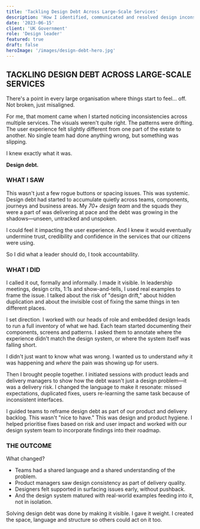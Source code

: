 ```yaml
---
title: 'Tackling Design Debt Across Large-Scale Services'
description: 'How I identified, communicated and resolved design inconsistencies across multiple digital services.'
date: '2023-06-15'
client: 'UK Government'
role: 'Design leader'
featured: true
draft: false
heroImage: '/images/design-debt-hero.jpg'
---
```


## TACKLING DESIGN DEBT ACROSS LARGE-SCALE SERVICES

There's a point in every large organisation where things start to feel… off. Not broken, just misaligned.

For me, that moment came when I started noticing inconsistencies across multiple services. The visuals weren't quite right. The patterns were drifting. The user experience felt slightly different from one part of the estate to another. No single team had done anything wrong, but something was slipping. 

I knew exactly what it was.

**Design debt.**

### WHAT I SAW

This wasn't just a few rogue buttons or spacing issues. This was systemic. Design debt had started to accumulate quietly across teams, components, journeys and business areas. My _70+ design team_ and the squads they were a part of was delivering at pace and the debt was growing in the shadows—unseen, untracked and unspoken.

I could feel it impacting the user experience. And I knew it would eventually undermine trust, credibility and confidence in the services that our citizens were using.

So I did what a leader should do, I took accountability.

### WHAT I DID

I called it out, formally and informally. I made it visible. In leadership meetings, design crits, 1:1s and show-and-tells, I used real examples to frame the issue. I talked about the risk of "design drift," about hidden duplication and about the invisible cost of fixing the same things in ten different places.

I set direction. I worked with our heads of role and embedded design leads to run a full inventory of what we had. Each team started documenting their components, screens and patterns. I asked them to annotate where the experience didn't match the design system, or where the system itself was falling short.

I didn't just want to know what was wrong. I wanted us to understand *why* it was happening and *where* the pain was showing up for users.

Then I brought people together. I initiated sessions with product leads and delivery managers to show how the debt wasn't just a design problem—it was a delivery risk. I changed the language to make it resonate: missed expectations, duplicated fixes, users re-learning the same task because of inconsistent interfaces.

I guided teams to reframe design debt as part of our product and delivery backlog. This wasn't "nice to have." This was design and product hygiene. I helped prioritise fixes based on risk and user impact and worked with our design system team to incorporate findings into their roadmap.

### THE OUTCOME

What changed?

- Teams had a shared language and a shared understanding of the problem.
- Product managers saw design consistency as part of delivery quality.
- Designers felt supported in surfacing issues early, without pushback.
- And the design system matured with real-world examples feeding into it, not in isolation.

Solving design debt was done by making it visible. I gave it weight. I created the space, language and structure so others could act on it too.